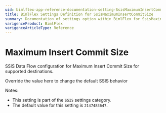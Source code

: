 ```yaml
---
uid: bimlflex-app-reference-documentation-setting-SsisMaximumInsertCommitSize
title: BimlFlex Settings Definition for SsisMaximumInsertCommitSize
summary: Documentation of settings option within BimlFlex for SsisMaximumInsertCommitSize
varigenceProduct: BimlFlex
varigenceArticleType: Reference
---
```


# Maximum Insert Commit Size

SSIS Data Flow configuration for Maximum Insert Commit Size for supported destinations.

Override the value here to change the default SSIS behavior

Notes:
* This setting is part of the `SSIS` settings category.
 * The default value for this setting is `2147483647`.